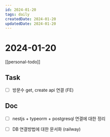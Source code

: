 ```yaml
---
id: 2024-01-20
tags: daily
createdDate: 2024-01-20
updatedDate: 2024-01-20
---
```


# 2024-01-20

[[personal-todo]]

## Task
- [ ] 방문수 get, create api 연결 (FE)

## Doc
- [ ] nestjs + typeorm + postgresql 연결에 대한 정리
- [ ] DB 연결방법에 대한 문서화 (railway)

